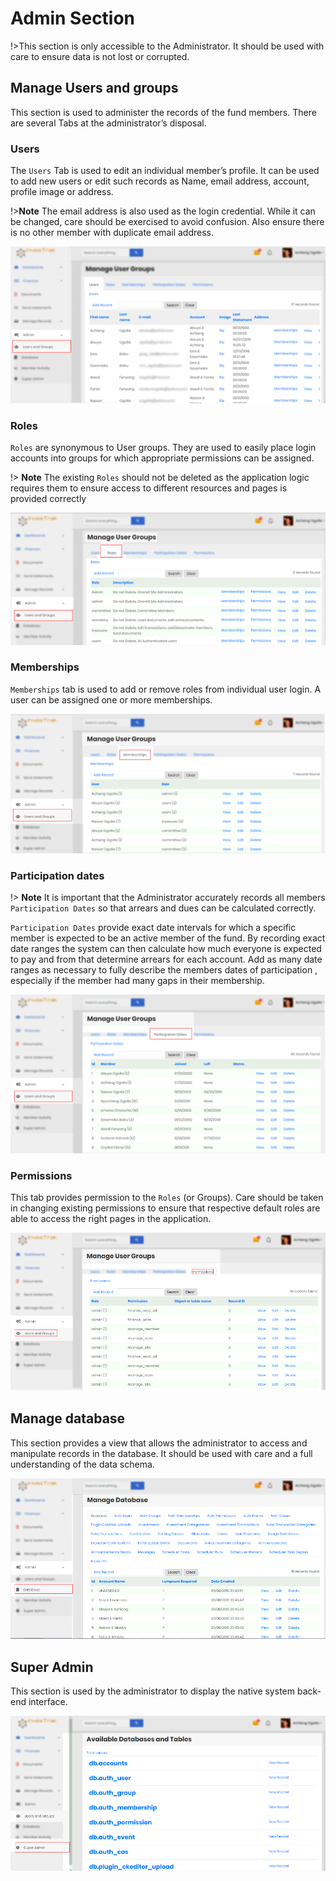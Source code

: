 #	Admin Section
!>This section is only accessible to the Administrator. It should be used with care to ensure data is not lost or corrupted.

##	Manage Users and groups
This section is used to administer the records of the fund members. There are several Tabs at the administrator’s disposal.

###	Users
The `Users` Tab is used to edit an individual member’s profile. It can be used to add new users or edit such records as Name, email address, account, profile image or address.

!>**Note** The email address is also used as the login credential. While it can be changed, care should be exercised to avoid confusion. Also ensure there is no other member with duplicate email address.

![alt text](images/7.1_Users.png "users tab")

###	Roles
`Roles` are synonymous to User groups. They are used to easily place login accounts into groups for which appropriate permissions can be assigned.

!> **Note** The existing `Roles` should not be deleted as the application logic requires them to ensure access to different resources and pages is provided correctly

![alt text](images/7.2_Roles.png "roles tab")

###	Memberships
`Memberships` tab is used to add or remove roles from individual user login. A user can be assigned one or more  memberships.

![alt text](images/7.3_Memberships.png "memberships tab")

###	Participation dates

!> **Note** It is important that the Administrator accurately records all members `Participation Dates` so that arrears and dues can be calculated correctly.

`Participation Dates` provide exact date intervals for which a specific member is expected to be an active member of the fund. By recording exact date ranges the system can then calculate how much everyone is expected to pay and from that determine arrears for each account. Add as many date ranges as necessary to fully describe the members dates of participation , especially if the member had many gaps in their membership.

![alt text](images/7.4_Participation_Dates.png "participation dates tab")


###	Permissions
This tab provides permission to the `Roles` (or Groups). Care should be taken in changing existing permissions to ensure that respective default roles are able to access the right pages in the application.

![alt text](images/7.5_Permissions.png "permissions tab")

##	Manage database
This section provides a view that allows the administrator to access and manipulate records in the database. It should be used with care and a full understanding of the data schema.

![alt text](images/7.6_Manage_Database.png "roles tab")

##	Super Admin
This section is used by the administrator to display the native system back-end interface.

![alt text](images/7.7_Super_Admin.png "Super admin tab")
